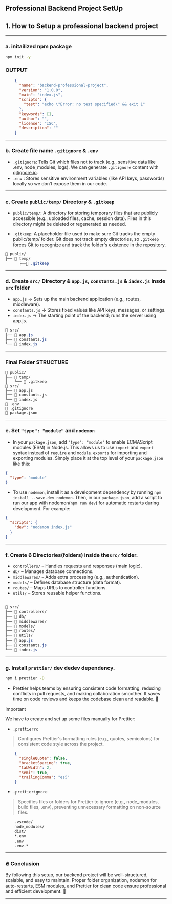 ## Professional Backend Project SetUp

## 1. How to Setup a professional backend project
---
### a. initailized npm package
```bash
npm init -y
```

### OUTPUT
```json
    {
      "name": "backend-professional-project",
      "version": "1.0.0",
      "main": "index.js",
      "scripts": {
        "test": "echo \"Error: no test specified\" && exit 1"
      },
      "keywords": [],
      "author": "",
      "license": "ISC",
      "description": ""
    }
```
---
### b. Create file name `.gitignore` & `.env`
- `.gitignore`: Tells Git which files not to track (e.g., sensitive data like .env, node_modules, logs). We can generate `.gitignore` content with [gitignore.io](https://www.toptal.com/developers/gitignore).
- `.env` : Stores sensitive environment variables (like API keys, passwords) locally so we don’t expose them in our code.

---

### c. Create `public/temp/` Directory & `.gitkeep`
- `public/temp/`: A directory for storing temporary files that are publicly accessible (e.g., uploaded files, cache, session data). Files in this directory might be deleted or regenerated as needed.

- `.gitkeep`: A placeholder file used to make sure Git tracks the empty public/temp/ folder. Git does not track empty directories, so `.gitkeep` forces Git to recognize and track the folder's existence in the repository.

```css
📁 public/
├── 📁 temp/
      ├──📄 .gitkeep
```

---

### d. Create `src/` Directory & `app.js`, `constants.js` & `index.js` insde `src` folder

- `app.js` → Sets up the main backend application (e.g., routes, middleware).
- `constants.js` → Stores fixed values like API keys, messages, or settings.
- `index.js` → The starting point of the backend; runs the server using app.js.
```css
📁 src/
├── 📄 app.js
├── 📄 constants.js
└── 📄 index.js

```
---

### Final Folder STRUCTURE
```pqsql
📁 public/
├── 📁 temp/
│   └── 📄 .gitkeep
📁 src/
├── 📄 app.js
├── 📄 constants.js
└── 📄 index.js
📄 .env
📄 .gitignore
📄 package.json
```

---

### e. Set `"type": "module"` and `nodemon`

- In your `package.json`, add `"type": "module"` to enable ECMAScript modules (ESM) in Node.js. This allows us to use `import` and `export` syntax instead of `require` and `module.exports` for importing and exporting modules. Simply place it at the top level of your `package.json` like this:

```json
{
  "type": "module"
}
```

- To use `nodemon`, install it as a development dependency by running `npm install --save-dev nodemon`. Then, in our `package.json`, add a script to run our app with nodemon(`npm run dev`) for automatic restarts during development. For example:

```json
{
  "scripts": {
    "dev": "nodemon index.js"
  }
}

```
---
### f. Create 6 Directories(folders) inside the`src/` folder.
- `controllers/` – Handles requests and responses (main logic).
- `db/` – Manages database connections.
- `middlewares/` – Adds extra processing (e.g., authentication).
- `models/` – Defines database structure (data format).
- `routes/` – Maps URLs to controller functions.
- `utils/` – Stores reusable helper functions.

```css

📁 src/
├── 📁 controllers/
├── 📁 db/
├── 📁 middlewares/
├── 📁 models/
├── 📁 routes/
├── 📁 utils/
├── 📄 app.js
├── 📄 constants.js
└── 📄 index.js

```
---
### g. Install `prettier/` dev dedev dependency.
```bash
npm i prettier -D
```
- Prettier helps teams by ensuring consistent code formatting, reducing conflicts in pull requests, and making collaboration smoother. It saves time on code reviews and keeps the codebase clean and readable. 🚀

> [!IMPORTANT]
> We have to create and set up some files manually for Prettier:
- `.prettierrc`
> Configures Prettier's formatting rules (e.g., quotes, semicolons) for consistent code style across the project.

```json
    {
      "singleQuote": false,
      "bracketSpacing": true,
      "tabWidth": 2,
      "semi": true,
      "trailingComma": "es5"
    }
```
- `.prettierignore`
> Specifies files or folders for Prettier to ignore (e.g., node_modules, build files, .env), preventing unnecessary formatting on non-source files.

```bash
    .vscode/
    node_modules/
    dist/
    *.env
    .env
    .env.*
```
---
### 🔥 Conclusion
By following this setup, our backend project will be well-structured, scalable, and easy to maintain. Proper folder organization, nodemon for auto-restarts, ESM modules, and Prettier for clean code ensure professional and efficient development. 🚀

---